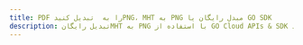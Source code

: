 ---title: PDF را به  تبدیل کنیدPNG، MHT به PNG مبدل رایگان یا GO SDKdescription: تبدیل رایگانMHT به PNG با استفاده از GO Cloud APIs & SDK همچنین اسناد PDF را در Cloud ایجاد، ویرایش و رندر کنید.---